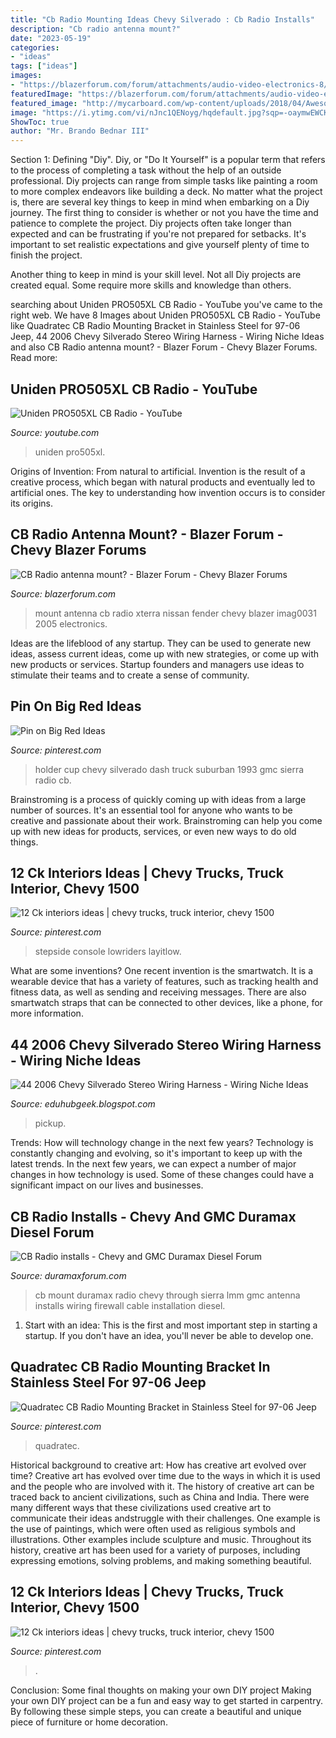 ```yaml
---
title: "Cb Radio Mounting Ideas Chevy Silverado : Cb Radio Installs"
description: "Cb radio antenna mount?"
date: "2023-05-19"
categories:
- "ideas"
tags: ["ideas"]
images:
- "https://blazerforum.com/forum/attachments/audio-video-electronics-8/36589d1533890760-cb-radio-antenna-mount-imag0031.jpg"
featuredImage: "https://blazerforum.com/forum/attachments/audio-video-electronics-8/36589d1533890760-cb-radio-antenna-mount-imag0031.jpg"
featured_image: "http://mycarboard.com/wp-content/uploads/2018/04/AwesomeAmazingGreat-2006-Chevrolet-Chevy-Silverado-Pickup-Truck-Radio-Wiring-Wire-Harness-Interface-2017-20182018-201920172018.jpg"
image: "https://i.ytimg.com/vi/nJnc1QENoyg/hqdefault.jpg?sqp=-oaymwEWCKgBEF5IWvKriqkDCQgBFQAAiEIYAQ==&amp;rs=AOn4CLDyGdqv1PmLrNYaWpMCCRy9DOFAzg"
ShowToc: true
author: "Mr. Brando Bednar III"
---
```



Section 1: Defining "Diy".
Diy, or "Do It Yourself" is a popular term that refers to the process of completing a task without the help of an outside professional. Diy projects can range from simple tasks like painting a room to more complex endeavors like building a deck. No matter what the project is, there are several key things to keep in mind when embarking on a Diy journey.
The first thing to consider is whether or not you have the time and patience to complete the project. Diy projects often take longer than expected and can be frustrating if you're not prepared for setbacks. It's important to set realistic expectations and give yourself plenty of time to finish the project.

Another thing to keep in mind is your skill level. Not all Diy projects are created equal. Some require more skills and knowledge than others.

	

		
searching about Uniden PRO505XL CB Radio - YouTube you've came to the right web. We have 8 Images about Uniden PRO505XL CB Radio - YouTube like Quadratec CB Radio Mounting Bracket in Stainless Steel for 97-06 Jeep, 44 2006 Chevy Silverado Stereo Wiring Harness - Wiring Niche Ideas and also CB Radio antenna mount? - Blazer Forum - Chevy Blazer Forums. Read more:
		
    
## Uniden PRO505XL CB Radio - YouTube

<img loading=lazy src="https://i.ytimg.com/vi/nJnc1QENoyg/hqdefault.jpg?sqp=-oaymwEWCKgBEF5IWvKriqkDCQgBFQAAiEIYAQ==&amp;rs=AOn4CLDyGdqv1PmLrNYaWpMCCRy9DOFAzg" onerror="this.onerror=null;this.src='https://tse1.mm.bing.net/th?id=OIP.p4Bo8QUNbJZxzubG0VJXFQAAAA&amp;pid=15.1';" alt="Uniden PRO505XL CB Radio - YouTube">

_Source: youtube.com_

>uniden pro505xl. 

	

Origins of Invention: From natural to artificial.
Invention is the result of a creative process, which began with natural products and eventually led to artificial ones. The key to understanding how invention occurs is to consider its origins.

    
## CB Radio Antenna Mount? - Blazer Forum - Chevy Blazer Forums

<img loading=lazy src="https://blazerforum.com/forum/attachments/audio-video-electronics-8/36589d1533890760-cb-radio-antenna-mount-imag0031.jpg" onerror="this.onerror=null;this.src='https://tse3.mm.bing.net/th?id=OIP.A58iCpcXnkRoZBOX91D3iAHaFj&amp;pid=15.1';" alt="CB Radio antenna mount? - Blazer Forum - Chevy Blazer Forums">

_Source: blazerforum.com_

>mount antenna cb radio xterra nissan fender chevy blazer imag0031 2005 electronics. 

	

Ideas are the lifeblood of any startup. They can be used to generate new ideas, assess current ideas, come up with new strategies, or come up with new products or services. Startup founders and managers use ideas to stimulate their teams and to create a sense of community.

    
## Pin On Big Red Ideas

<img loading=lazy src="https://i.pinimg.com/originals/b5/96/2b/b5962bdfc90211aade4b5608a4f351c7.jpg" onerror="this.onerror=null;this.src='https://tse3.mm.bing.net/th?id=OIP.sFJRRIPuDFF4u_BHJTSD5wHaHv&amp;pid=15.1';" alt="Pin on Big Red Ideas">

_Source: pinterest.com_

>holder cup chevy silverado dash truck suburban 1993 gmc sierra radio cb. 

	

Brainstroming is a process of quickly coming up with ideas from a large number of sources. It's an essential tool for anyone who wants to be creative and passionate about their work. Brainstroming can help you come up with new ideas for products, services, or even new ways to do old things.

    
## 12 Ck Interiors Ideas | Chevy Trucks, Truck Interior, Chevy 1500

<img loading=lazy src="https://i.pinimg.com/474x/25/ce/19/25ce195e2774c9c5a465424faa6d1503--custom-trucks-interiors.jpg?nii=t" onerror="this.onerror=null;this.src='https://tse4.mm.bing.net/th?id=OIP.yIxass3dkVHNBS_b_TZgPQAAAA&amp;pid=15.1';" alt="12 Ck interiors ideas | chevy trucks, truck interior, chevy 1500">

_Source: pinterest.com_

>stepside console lowriders layitlow. 

	

What are some inventions?
One recent invention is the smartwatch. It is a wearable device that has a variety of features, such as tracking health and fitness data, as well as sending and receiving messages. There are also smartwatch straps that can be connected to other devices, like a phone, for more information.

    
## 44 2006 Chevy Silverado Stereo Wiring Harness - Wiring Niche Ideas

<img loading=lazy src="http://mycarboard.com/wp-content/uploads/2018/04/AwesomeAmazingGreat-2006-Chevrolet-Chevy-Silverado-Pickup-Truck-Radio-Wiring-Wire-Harness-Interface-2017-20182018-201920172018.jpg" onerror="this.onerror=null;this.src='https://tse4.mm.bing.net/th?id=OIP.8gmszA6HgHODGgyR4Br7xQHaFj&amp;pid=15.1';" alt="44 2006 Chevy Silverado Stereo Wiring Harness - Wiring Niche Ideas">

_Source: eduhubgeek.blogspot.com_

>pickup. 

	

Trends: How will technology change in the next few years?
Technology is constantly changing and evolving, so it's important to keep up with the latest trends. In the next few years, we can expect a number of major changes in how technology is used. Some of these changes could have a significant impact on our lives and businesses.

    
## CB Radio Installs - Chevy And GMC Duramax Diesel Forum

<img loading=lazy src="http://www.duramaxforum.com/forum/attachments/interior/45610d1336876127-c-b-installation-0326011632aq.jpg" onerror="this.onerror=null;this.src='https://tse1.mm.bing.net/th?id=OIP.WluSB5PiSaOa1N0czm0nSQHaFj&amp;pid=15.1';" alt="CB Radio installs - Chevy and GMC Duramax Diesel Forum">

_Source: duramaxforum.com_

>cb mount duramax radio chevy through sierra lmm gmc antenna installs wiring firewall cable installation diesel. 

	

1. Start with an idea: This is the first and most important step in starting a startup. If you don't have an idea, you'll never be able to develop one. 

    
## Quadratec CB Radio Mounting Bracket In Stainless Steel For 97-06 Jeep

<img loading=lazy src="https://i.pinimg.com/originals/57/96/3d/57963d2bc65187306aa82baf0de7449a.jpg" onerror="this.onerror=null;this.src='https://tse2.mm.bing.net/th?id=OIP.pPPFraKGIo88TQN1IsUQkwHaJ4&amp;pid=15.1';" alt="Quadratec CB Radio Mounting Bracket in Stainless Steel for 97-06 Jeep">

_Source: pinterest.com_

>quadratec. 

	

Historical background to creative art: How has creative art evolved over time?
Creative art has evolved over time due to the ways in which it is used and the people who are involved with it. The history of creative art can be traced back to ancient civilizations, such as China and India. There were many different ways that these civilizations used creative art to communicate their ideas andstruggle with their challenges. One example is the use of paintings, which were often used as religious symbols and illustrations. Other examples include sculpture and music. Throughout its history, creative art has been used for a variety of purposes, including expressing emotions, solving problems, and making something beautiful.

    
## 12 Ck Interiors Ideas | Chevy Trucks, Truck Interior, Chevy 1500

<img loading=lazy src="https://i.pinimg.com/280x280_RS/a2/09/ca/a209caeb06c606c8840dbcdb945c1473.jpg" onerror="this.onerror=null;this.src='https://tse2.mm.bing.net/th?id=OIP.3N_B3oFD-OpfrJsi8fnsGAAAAA&amp;pid=15.1';" alt="12 Ck interiors ideas | chevy trucks, truck interior, chevy 1500">

_Source: pinterest.com_

>. 

	

Conclusion: Some final thoughts on making your own DIY project
Making your own DIY project can be a fun and easy way to get started in carpentry. By following these simple steps, you can create a beautiful and unique piece of furniture or home decoration.

